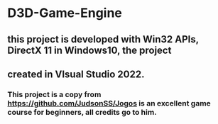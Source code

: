 # D3D-Game-Engine

## this project is developed with Win32 APIs, DirectX 11 in Windows10, the project
## created in VIsual Studio 2022.

### This project is a copy from https://github.com/JudsonSS/Jogos is an excellent game course for beginners, all credits go to him.
